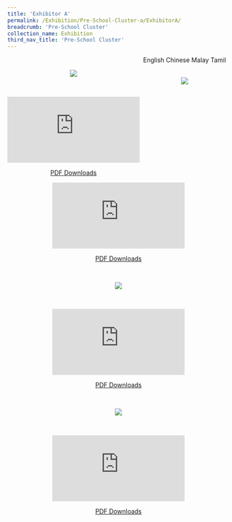 ```yaml
---
title: 'Exhibitor A'
permalink: /Exhibition/Pre-School-Cluster-a/ExhibitorA/
breadcrumb: 'Pre-School Cluster'
collection_name: Exhibition
third_nav_title: 'Pre-School Cluster'
---
```


<div style="margin-top:auto;margin-bottom:auto;text-align:center;">
<div class="tab">
  <a href="#Exh-Eng"><div style="display:inline-block;" class="btnClass">English</div></a>
  <a href="#Exh-Chinese"><div style="display:inline-block;" class="btnClass">Chinese</div></a>
  <a href="#Exh-Malay"><div style="display:inline-block;" class="btnClass">Malay</div></a>
  <a href="#Exh-Tamil"><div style="display:inline-block;" class="btnClass">Tamil</div></a>
  
<div id="Exh-Eng" style="float:left;position:relative;"><br/>
<p><img src="/images/ExhibitorEnglish-template.jpg"></p><br/>
<p class="video-container">
<iframe src="https://www.youtube.com/embed/d6fmLlW8eoE" frameborder="0" allow="accelerometer; autoplay; encrypted-media; gyroscope;    picture-in-picture" allowfullscreen></iframe></p>
<p><a href="/Exhibition/Website-exhibitor-template-pdf.pdf" download>PDF Downloads</a></p>
</div>
  
<div id="Exh-Chinese"><br/>
<p><img src="/images/exhibitorchinese-template.jpg" ></p><br/>
<p class="video-container">
<iframe src="https://www.youtube.com/embed/d6fmLlW8eoE" frameborder="0" allow="accelerometer; autoplay; encrypted-media; gyroscope;    picture-in-picture" allowfullscreen></iframe></p>
<p><a href="/Exhibition/Website-exhibitor-template-pdf.pdf" download>PDF Downloads</a></p>
</div>
 
 <div id="Exh-Malay"><br/>
  <p><img src="/images/ExhibitorMalay-template.jpg" ></p><br/>
  <p class="video-container">
<iframe src="https://www.youtube.com/embed/d6fmLlW8eoE" frameborder="0" allow="accelerometer; autoplay; encrypted-media; gyroscope;    picture-in-picture" allowfullscreen></iframe></p>
<p><a href="/Exhibition/Website-exhibitor-template-pdf.pdf" download>PDF Downloads</a></p>
</div>
 
 <div id="Exh-Tamil"><br/>
<p><img src="/images/ExhibitorTamil-template.jpg" ></p><br/>
<p class="video-container">
<iframe src="https://www.youtube.com/embed/d6fmLlW8eoE" frameborder="0" allow="accelerometer; autoplay; encrypted-media; gyroscope;    picture-in-picture" allowfullscreen></iframe></p>
<p><a href="/Exhibition/Website-exhibitor-template-pdf.pdf" download>PDF Downloads</a></p>
 </div>
 
</div>
</div>
